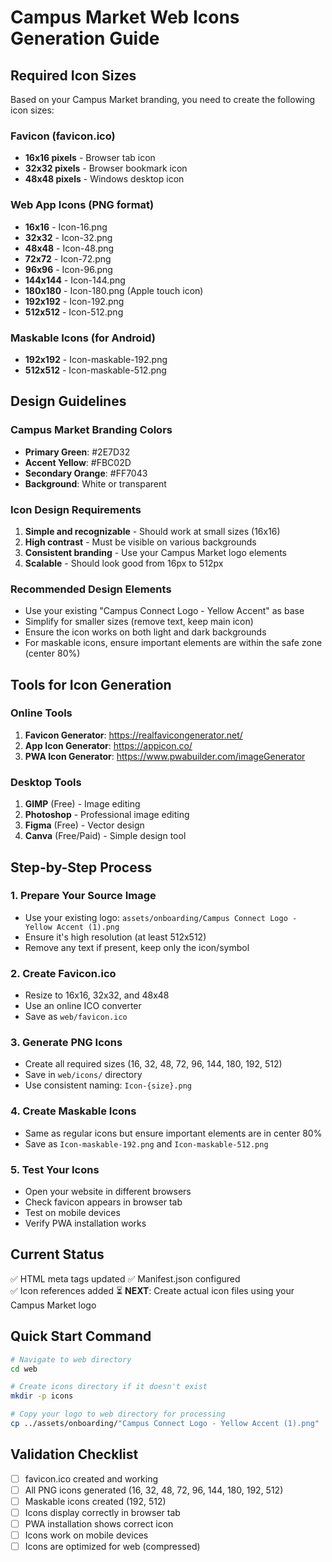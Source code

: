 # Campus Market Web Icons Generation Guide

## Required Icon Sizes

Based on your Campus Market branding, you need to create the following icon sizes:

### Favicon (favicon.ico)
- **16x16 pixels** - Browser tab icon
- **32x32 pixels** - Browser bookmark icon  
- **48x48 pixels** - Windows desktop icon

### Web App Icons (PNG format)
- **16x16** - Icon-16.png
- **32x32** - Icon-32.png
- **48x48** - Icon-48.png
- **72x72** - Icon-72.png
- **96x96** - Icon-96.png
- **144x144** - Icon-144.png
- **180x180** - Icon-180.png (Apple touch icon)
- **192x192** - Icon-192.png
- **512x512** - Icon-512.png

### Maskable Icons (for Android)
- **192x192** - Icon-maskable-192.png
- **512x512** - Icon-maskable-512.png

## Design Guidelines

### Campus Market Branding Colors
- **Primary Green**: #2E7D32
- **Accent Yellow**: #FBC02D  
- **Secondary Orange**: #FF7043
- **Background**: White or transparent

### Icon Design Requirements
1. **Simple and recognizable** - Should work at small sizes (16x16)
2. **High contrast** - Must be visible on various backgrounds
3. **Consistent branding** - Use your Campus Market logo elements
4. **Scalable** - Should look good from 16px to 512px

### Recommended Design Elements
- Use your existing "Campus Connect Logo - Yellow Accent" as base
- Simplify for smaller sizes (remove text, keep main icon)
- Ensure the icon works on both light and dark backgrounds
- For maskable icons, ensure important elements are within the safe zone (center 80%)

## Tools for Icon Generation

### Online Tools
1. **Favicon Generator**: https://realfavicongenerator.net/
2. **App Icon Generator**: https://appicon.co/
3. **PWA Icon Generator**: https://www.pwabuilder.com/imageGenerator

### Desktop Tools
1. **GIMP** (Free) - Image editing
2. **Photoshop** - Professional image editing
3. **Figma** (Free) - Vector design
4. **Canva** (Free/Paid) - Simple design tool

## Step-by-Step Process

### 1. Prepare Your Source Image
- Use your existing logo: `assets/onboarding/Campus Connect Logo - Yellow Accent (1).png`
- Ensure it's high resolution (at least 512x512)
- Remove any text if present, keep only the icon/symbol

### 2. Create Favicon.ico
- Resize to 16x16, 32x32, and 48x48
- Use an online ICO converter
- Save as `web/favicon.ico`

### 3. Generate PNG Icons
- Create all required sizes (16, 32, 48, 72, 96, 144, 180, 192, 512)
- Save in `web/icons/` directory
- Use consistent naming: `Icon-{size}.png`

### 4. Create Maskable Icons
- Same as regular icons but ensure important elements are in center 80%
- Save as `Icon-maskable-192.png` and `Icon-maskable-512.png`

### 5. Test Your Icons
- Open your website in different browsers
- Check favicon appears in browser tab
- Test on mobile devices
- Verify PWA installation works

## Current Status
✅ HTML meta tags updated
✅ Manifest.json configured  
✅ Icon references added
⏳ **NEXT**: Create actual icon files using your Campus Market logo

## Quick Start Command
```bash
# Navigate to web directory
cd web

# Create icons directory if it doesn't exist
mkdir -p icons

# Copy your logo to web directory for processing
cp ../assets/onboarding/"Campus Connect Logo - Yellow Accent (1).png" ./logo-source.png
```

## Validation Checklist
- [ ] favicon.ico created and working
- [ ] All PNG icons generated (16, 32, 48, 72, 96, 144, 180, 192, 512)
- [ ] Maskable icons created (192, 512)
- [ ] Icons display correctly in browser tab
- [ ] PWA installation shows correct icon
- [ ] Icons work on mobile devices
- [ ] Icons are optimized for web (compressed)
